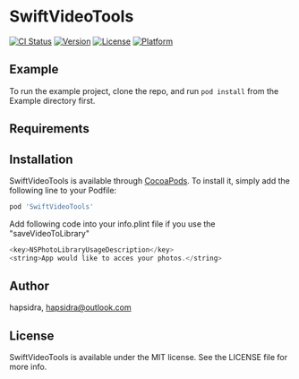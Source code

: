 # SwiftVideoTools

[![CI Status](https://img.shields.io/travis/hapsidra/SwiftVideoTools.svg?style=flat)](https://travis-ci.org/hapsidra/SwiftVideoTools)
[![Version](https://img.shields.io/cocoapods/v/SwiftVideoTools.svg?style=flat)](https://cocoapods.org/pods/SwiftVideoTools)
[![License](https://img.shields.io/cocoapods/l/SwiftVideoTools.svg?style=flat)](https://cocoapods.org/pods/SwiftVideoTools)
[![Platform](https://img.shields.io/cocoapods/p/SwiftVideoTools.svg?style=flat)](https://cocoapods.org/pods/SwiftVideoTools)

## Example

To run the example project, clone the repo, and run `pod install` from the Example directory first.

## Requirements

## Installation

SwiftVideoTools is available through [CocoaPods](https://cocoapods.org). To install
it, simply add the following line to your Podfile:

```ruby
pod 'SwiftVideoTools'
```

Add following code into your info.plint file if you use the "saveVideoToLibrary"
```swift
<key>NSPhotoLibraryUsageDescription</key>
<string>App would like to acces your photos.</string>
```

## Author

hapsidra, hapsidra@outlook.com

## License

SwiftVideoTools is available under the MIT license. See the LICENSE file for more info.

